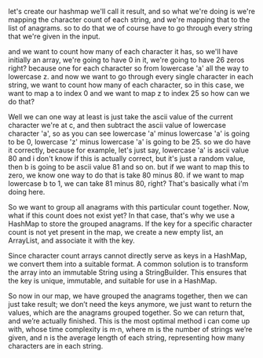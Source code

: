 let's create our hashmap we'll call it result, 
and so what we're doing is we're mapping the character count of each string, 
and we're mapping that to the list
of anagrams. so to do that we of course have to go through 
every string that we're given in the input.

and we want to count how many of each character it has, 
so we'll have initially an array, 
we're going to have 0 in it, 
we're going to have 26 zeros right? 
because one for each character so from lowercase 'a'
all the way to lowercase z.
and now we want to go through every single character in each string, 
we want to count how many of each character, 
so in this case, we want to map a to index 0
and we want to map z to index 25
so how can we do that?

Well we can one way at least is just take the ascii
value of the current character we're at c, 
and then subtract the ascii value of lowercase character 'a', 
so as you can see lowercase 'a' minus lowercase 'a' is going to be 0, 
lowercase 'z' minus lowercase 'a' is going to be 25.
so we do have it correctly, because for example, 
let's just say,
lowercase 'a' is ascii value 80 and i don't know if
this is actually correct,
but it's just a random value, 
then b is going to be ascii value 81 and so on.
but if we want to map this to zero,
we know one way to do that is take 80 minus 80.
if we want to map lowercase b to 1,
we can take 81 minus 80, right?
That's basically what i'm doing here.

So we want to group all anagrams with this particular count together.
Now, what if this count does not exist yet? 
In that case, that's why we use a HashMap to store the grouped anagrams. 
If the key for a specific character count is not yet present in the map, 
we create a new empty list, an ArrayList, and associate it with the key.

Since character count arrays cannot directly serve as keys in a HashMap,
we convert them into a suitable format. 
A common solution is to transform the array into an immutable String using a StringBuilder. 
This ensures that the key is unique, immutable, and suitable for use in a HashMap.

So now in our map, we have grouped the anagrams together, 
then we can just take result; 
we don’t need the keys anymore, 
we just want to return the values, 
which are the anagrams grouped together. 
So we can return that, and we’re actually finished. 
This is the most optimal method i can come up with,
whose time complexity is m⋅n, 
where m is the number of strings we’re given, 
and n is the average length of each string,
representing how many characters are in each string.